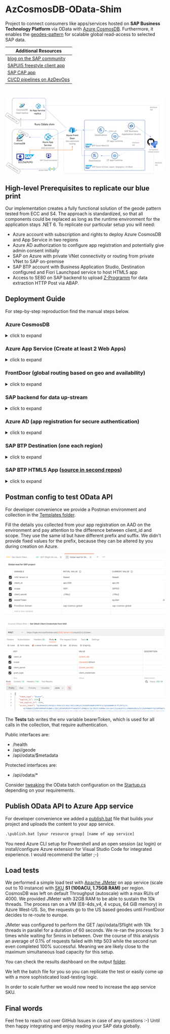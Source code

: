 # AzCosmosDB-OData-Shim

Project to connect consumers like apps/services hosted on **SAP Business Technology Platform** via OData with [Azure CosmosDB](https://learn.microsoft.com/azure/cosmos-db/introduction). Furthermore, it enables the [geodes-pattern](https://docs.microsoft.com/azure/architecture/patterns/geodes) for scalable global read-access to selected SAP data.

Additional Resources |
--- |
[blog on the SAP community](https://blogs.sap.com/2021/06/11/sap-where-can-i-get-toilet-paper-an-implementation-of-the-geodes-pattern-with-s4-btp-and-azure-cosmosdb/) |
[SAPUI5 freestyle client app](https://github.com/MartinPankraz/SAPUI5-CosmosDB-umbrella) |
[SAP CAP app](https://github.com/MartinPankraz/sap-cap-cosmos-app) |
[CI/CD pipelines on AzDevOps](https://dev.azure.com/mapankra/CosmosDB%20OData%20SAP%20umbrella) |
<br>

![geode](images/geode-pattern.png)

## High-level Prerequisites to replicate our blue print

Our implementation creates a fully functional solution of the geode pattern tested from ECC and S4. The approach is standardized, so that all components could be replaced as long as the runtime environment for the application stays .NET 6. To replicate our particular setup you will need:

- Azure account with subscription and rights to deploy Azure CosmosDB and App Service in two regions
- Azure AD authorization to configure app registration and potentially give admin consent initially
- SAP on Azure with private VNet connectivity or routing from private VNet to SAP on-premise
- SAP BTP account with Business Application Studio, Destination configured and Fiori Launchpad service to host HTML5 app
- Access to SE80 on SAP backend to upload [Z-Programm](ZDemoFrontDoorReport.abap) for data extraction HTTP Post via ABAP.

## Deployment Guide

For step-by-step reproduction find the manual steps below.

### Azure CosmosDB

<details>
<summary>click to expand</summary>

We need at least two instance of Cosmos to verify global access. We configure global read and primary region write to avoid concurrent locking challenges in our blue print. Going forward you might want to think about global write too. In our case SAP backend will always override what is in Cosmos if there is a race condition.

Choose CosmosDB with Core SQL API

#### Basics

- Provide required fields and pay attention to your primary region choice.
- Choose capacity mode Provisioned Throughput to allow multi-region setup

#### Global Distribution

- Keep Geo-Redundancy disabled (we will add regions later)
- Multi-Region Writed disabled (check first section for reasoning)

#### Networking (private VNet required)

- Configure Private endpoint to make Cosmos only accessible from your private VNet that "knows" SAP

#### Backup and Encryption

- Configure as you wish.

Wait for provisioning to finish.

#### Configure Cosmos Settings

- Replicate data globally -> add read regions as per your needs
- Default Consistency -> Understand your consistency choice and its impact on global read
- Firewall and virtual networks -> familiarize with settings to understand connectivity issues going forward. Allow access from Azure Portal and possibly from your admin ip to begin with. Ultimately your VPN or ExpressRoute connection should be leveraged over your private Azure VNet. In our case we are communication over a P2S VPN with Azure.
- Private Endpoint Connections -> Add a private endpoint for each private VNet in each region, where you are running Cosmos. Meaning you would need additional VNets to achieve private routing.
- Keys -> note down the primary key and URI for your `appsettings.json`.

#### Hosts file settings for local development

Since you protected your CosmosDB via its built-in firewall, private VNet and potentially a VPN, you need to make sure that you can reach it from your dev environment. In my case I added two entries to my hosts file (C:\Windows\System32\drivers\etc\hosts) to resolve the private endpoints on Azure from my P2S VPN connection.

```cmd
10.---.--.14 sap-cosmos-sql.privatelink.documents.azure.com sap-cosmos-sql.documents.azure.com
10.---.--.15 sap-cosmos-sql-westeurope.privatelink.documents.azure.com sap-cosmos-sql-westeurope.documents.azure.com
```

You can collect your specific values from the generated Azure Private DNS Zone, that was created when you configured your private endpoints.

![dns](images/dns.png)
</details>

### Azure App Service (Create at least 2 Web Apps)

<details>
<summary>click to expand</summary>

- Instance Details -> Publish Code
- Runtime Stack -> .Net 6
- OS according to your needs. We ran on Windows during our implementation.
- Region -> match your CosmosDB instances (in our case West Europe and West US)
- App Service Plan (SKU) -> can be anything that supports SSL (currently default B1 for instance)

#### Configure App Service

- Essentials -> Health Check -> Enable and put path `/health`

##### Settings

- Networking -> Configure VNet integration with the related VNets where Cosmos private endpoints sit. Be aware you will need enough space for an additional empty subnet.

For the additional app settings you might want to consider to apply [ARM templates](https://docs.microsoft.com/de-de/azure/templates/microsoft.web/sites/config-appsettings?tabs=json) and [CI/CD](https://docs.microsoft.com/en-us/azure/azure-resource-manager/templates/add-template-to-azure-pipelines) for transparent and consisten rollout. To get started with only a few instances doing it manually will suffice.

App Setting | Value
--- | ---
geode-name | your location
WEBSITE_VNET_ROUTE_ALL | 1
Modules:CosmosConfig:CollectionId | sflight
Modules:CosmosConfig:DatabaseId | saps4
Modules:CosmosConfig:Endpoint | https://[your domain].documents.azure.com:443/
Modules:CosmosConfig:Key | your cosmos primary key
RewriteModule:NewRoute | rewrite route to map odata context from app service to front door
AzureAd:Audience | your AAD app registration client id
AzureAd:ClientId | your AAD app registration client id
AzureAd:Instance | https://login.microsoftonline.com/
AzureAd:TenantId | your AAD tenant id

The **geode-name** will be used to be able to trace-back easily from where our requests were served. The routing param ensures that all traffic leaving app service stays on the private VNet, so that it will use the private endpoint of CosmosDB. Otherwise you will see Firewall hits on Cosmos.

</details>

### FrontDoor (global routing based on geo and availability)

<details>
<summary>click to expand</summary>

- Create a resource in any resource group on Azure.
- Fill your desired front-end domain, Session Affinity disabled, WAF disabled
- Add a backend pool with our two azure app service backends (keep defaults "priority" 1 and "weight" 50), fill /health as health probe, https, Probe method HEAD, keep rest as is
- Add routing rule and keep rule defaults as is (pattern match on /* etc.)

Once provisioned pickup Frontend host URL for SAP BTP Destination setup later on.
</details>

### SAP backend for data up-stream

<details>
<summary>click to expand</summary>

- Create a destination named "AzureFrontDoor" for external https connections on **SM59** in your ABAP system
- Fill your FrontDoor address (yourdomain.azurefd.net) and port 443. Alternatively you could fill your private CosmosDB connectivity details and connect directly. The [ABAP SDK for Azure](https://github.com/microsoft/ABAP-SDK-for-Azure) could give you head start doing that. We advise **against** it, because the geode pattern would be bypassed. FrontDoor ensures that you reach the closest App Service and CosmosDB instance that is available.
- Set SSL active and maintain cert-list for Azure SSL certificates. You can do that from transaction **STRUST**. The certificate chain can be exported from any browser when you try to hit your FrontDoor domain and then inspect the certificates. You need to import the whole chain. While writing this doc that was:

    ![fd-cert-chain](images/fd-cert-chain.png)

- Once finished you should make the connection test from SM59 and see http 404 as response. When the process on STRUST was not successfull you will get an SSL handshake error here.
- Repeat the process for destination "AzureADLogin"
- Fill your AD login endpoint login.microsoftonline.com, port 443 and Path prefix: /[your AAD tenant id]/oauth2/v2.0/token
- Activate SSL and check **STRUST** once more if connection test fails

- Create an ABAP program on **SE80** based on the code in [ZDemoFrontDoorReport.abap](ZDemoFrontDoorReport.abap). It will leverage the popular demo data set SFlight.

>**Note**
> I highly recommend checking the API calls through a [REST client](https://marketplace.visualstudio.com/items?itemName=humao.rest-client) or Postman first, because the http log on the SAP app server can be tedious. If you need to troubleshoot on SAP you would need to activate http trace info on SMICM, lock your work process on SAPGUI through SE38 (RSTRC000), navigate within that same session to SE80, trigger your progamm, go back to RSTRC000 and release your workpress and finally check the trace file on ST11 for your previously locked work process number.

</details>

### Azure AD (app registration for secure authentication)

<details>
<summary>click to expand</summary>

For simplicity we are configuring the OAuth2 Client Credentials Grant flow. Of course, you could adapt this to any other SAP CloudFoundry Destination supported flow, or replace the need for destination through SAP Cloud SDK or even other apps that integrate with Azure AD like SAP Identity Authentication Service etc.

- Create a new app registration to secure the Cosmos OData shim API exposed by Azure App Service.
- Overview -> note down the application (client) id, AAD tenant id, application ID URI for your appsettings.json locally, Postman requests and App Service environment variables
- Manage -> Certificate & Secrets -> Generate a secret and note it down (visible only once)
- Manage -> App roles -> Add Sflight (Allows access to Sfligh objects), add Reader (Allow app to read from Cosmos) and add Writer (Allow access to write to Cosmos). Those roles are refrenced on the [code](GenericODataWebAPI/Controllers/SflightController.cs)
- Manage -> API permissions -> Add permissions for just created roles and give admin consent. In case admin consent is hard to get and you are in a trial or PoC scenario, you could use a [free Azure subscription](https://azure.microsoft.com/free/) and register your app with that AAD even though the resources actually run in another subscription. Delegated permissions might get you around admin consent too, but require a more complex setup.

</details>

### SAP BTP Destination (one each region)

<details>
<summary>click to expand</summary>

Create a destination named "AzureCosmosDB" on subaccount level on your BTP cockpit (in our case one for west europe and for west us)

Property | Value
--- | ---
`URL` | [your FrontDoor domain].azurefd.net
`Proxy Type` | Internet
`Authentication` | OAuth2ClientCredentials
`Client ID` | api://[Your app registration id in AAD]
`Client Secret` | the secret you generated in your app registration
`Token Service URL` | https://login.microsoftonline.com/[your AAD tenant id]/oauth2/v2.0/token

#### Additional Properties

Property | Value
--- | --- 
`HTML5.DynamicDestination` | value true
`scope` | "Your app registration id in AAD" (same as Client ID) **without** "api://" at the beginning **and** with suffix `/.default` at the end.
`WebIDEEnabled` | true
`WebIDEUsage` | odata_abap

</details>

### SAP BTP HTML5 App ([source in second repos](https://github.com/MartinPankraz/SAPUI5-CosmosDB-umbrella))

<details>
<summary>click to expand</summary>

Find the source for the consuming SAPUI5 app [here](https://github.com/MartinPankraz/SAPUI5-CosmosDB-umbrella).

- clone from GitHub and run in Business Application Studio with npm start or right click the webapp folder -> preview application
- build and deploy to cloud foundry the [usual way](https://developers.sap.com/tutorials/appstudio-sapui5-create.html#294b8b1d-0791-4e31-b9b1-525e533557c0)
- To be able to consume the HTML5 app you need to add a hosting service. We choose the SAP Fiori Launchpad service.

    ![ui5-app-screen](images/ui5-app-screen.png)

</details>

## Postman config to test OData API

For developer convenience we provide a Postman environment and collection in the [Templates folder](Templates).

Fill the details you collected from your app registration on AAD on the environment and pay attention to the difference between client_id and scope. They use the same id but have different prefix and suffix. We didn't provide fixed values for the prefix, because they can be altered by you during creation on Azure.

![pm-env](images/pm-env.png)

![pm-collection](images/pm-collection.png)

The **Tests** tab writes the env variable bearerToken, which is used for all calls in the collection, that require authentication.

Public interfaces are:

- /health
- /api/geode
- /api/odata/$metadata

Protected interfaces are:

- /api/odata/*

Consider [tweaking](https://docs.microsoft.com/en-us/odata/webapi/batch) the OData batch configuration on the [Startup.cs](GenericODataWebAPI/Startup.cs) depending on your requirements.

## Publish OData API to Azure App service

For developer convenience we added a [publish.bat](publish.bat) file that builds your project and uploads the content to your app service.

```cmd
.\publish.bat [your resource group] [name of app service]
```

You need Azure CLI setup for Powershell and an open session (az login) or install/configure Azure extension for Visual Studio Code for integrated experience. I would recommend the latter ;-)

## Load tests

We performed a simple load test with [Apache JMeter](https://jmeter.apache.org/) on app service (scale out to 10 instance) with [SKU](https://docs.microsoft.com/en-us/azure/app-service/overview-hosting-plans) **S1 (100ACU, 1.75GB RAM)** per region. CosmosDB was left on default Throughput (autoscale) with a max RU/s of 4000. We provided JMeter with 32GB RAM to be able to sustain the 10k threads. The process ran on a VM (E8-4ds_v4, 4 vcpus, 64 GiB memory) in Azure West-US. So, the requests go to the US based geodes until FrontDoor decides to re-route to europe.

JMeter was configured to perform the GET /api/odata/Sflight with 10k threads in parallel for a duration of 60 seconds. We re-ran the process for 3 times while waiting for 5mins in between. Over the course of this analysis an average of 0.1% of requests failed with http 503 while the second run even completed 100% successful. Meaning we are likely close to the maximum simultaneous load capacity for this setup.

You can check the results dashboard on the output [folder](Test/Output/index.html).

We left the batch file for you so you can replicate the test or easily come up with a more sophisticated load-testing logic.

In order to scale further we would now need to increase the app service SKU.

## Final words

Feel free to reach out over GitHub Issues in case of any questions :-) Until then happy integrating and enjoy reading your SAP data globally.

